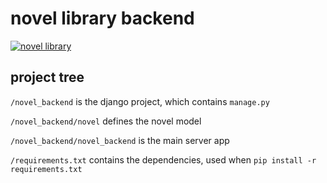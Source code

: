 
# novel library backend
[![novel library](https://github.com/24ITstudio/novel-backend/actions/workflows/python-app.yml/badge.svg)](https://github.com/24ITstudio/novel-backend/actions/workflows/python-app.yml)

## project tree

`/novel_backend` is the django project, which contains `manage.py`

`/novel_backend/novel` defines the novel model


`/novel_backend/novel_backend` is the main server app

`/requirements.txt` contains the dependencies, used when `pip install -r requirements.txt`

